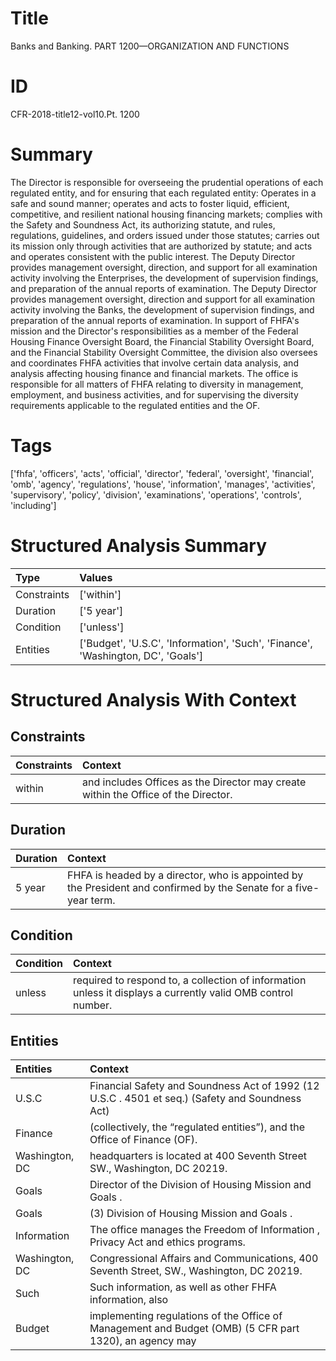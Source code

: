 # Title

 Banks and Banking. PART 1200—ORGANIZATION AND FUNCTIONS


# ID

 CFR-2018-title12-vol10.Pt. 1200


# Summary

The Director is responsible for overseeing the prudential operations of each regulated entity, and for ensuring that each regulated entity: Operates in a safe and sound manner; operates and acts to foster liquid, efficient, competitive, and resilient national housing financing markets; complies with the Safety and Soundness Act, its authorizing statute, and rules, regulations, guidelines, and orders issued under those statutes; carries out its mission only through activities that are authorized by statute; and acts and operates consistent with the public interest.
The Deputy Director provides management oversight, direction, and support for all examination activity involving the Enterprises, the development of supervision findings, and preparation of the annual reports of examination.
The Deputy Director provides management oversight, direction and support for all examination activity involving the Banks, the development of supervision findings, and preparation of the annual reports of examination.
In support of FHFA's mission and the Director's responsibilities as a member of the Federal Housing Finance Oversight Board, the Financial Stability Oversight Board, and the Financial Stability Oversight Committee, the division also oversees and coordinates FHFA activities that involve certain data analysis, and analysis affecting housing finance and financial markets.
The office is responsible for all matters of FHFA relating to diversity in management, employment, and business activities, and for supervising the diversity requirements applicable to the regulated entities and the OF.


# Tags

['fhfa', 'officers', 'acts', 'official', 'director', 'federal', 'oversight', 'financial', 'omb', 'agency', 'regulations', 'house', 'information', 'manages', 'activities', 'supervisory', 'policy', 'division', 'examinations', 'operations', 'controls', 'including']


# Structured Analysis Summary

| Type        | Values                                                                           |
|:------------|:---------------------------------------------------------------------------------|
| Constraints | ['within']                                                                       |
| Duration    | ['5 year']                                                                       |
| Condition   | ['unless']                                                                       |
| Entities    | ['Budget', 'U.S.C', 'Information', 'Such', 'Finance', 'Washington, DC', 'Goals'] |


# Structured Analysis With Context

 


## Constraints

| Constraints   | Context                                                                             |
|:--------------|:------------------------------------------------------------------------------------|
| within        | and includes Offices as the Director may create within  the Office of the Director. |


## Duration

| Duration   | Context                                                                                                           |
|:-----------|:------------------------------------------------------------------------------------------------------------------|
| 5 year     | FHFA is headed by a director, who is appointed by the President and confirmed by the Senate for a five-year term. |


## Condition

| Condition   | Context                                                                                                       |
|:------------|:--------------------------------------------------------------------------------------------------------------|
| unless      | required to respond to, a collection of information unless  it displays a currently valid OMB control number. |


## Entities

| Entities       | Context                                                                                                |
|:---------------|:-------------------------------------------------------------------------------------------------------|
| U.S.C          | Financial Safety and Soundness Act of 1992 (12 U.S.C . 4501 et seq.) (Safety and Soundness Act)        |
| Finance        | (collectively, the &#8220;regulated entities&#8221;), and the Office of Finance  (OF).                 |
| Washington, DC | headquarters is located at 400 Seventh Street SW., Washington, DC  20219.                              |
| Goals          | Director of the Division of Housing Mission and Goals .                                                |
| Goals          | (3) Division of Housing Mission and  Goals .                                                           |
| Information    | The office manages the Freedom of  Information , Privacy Act and ethics programs.                      |
| Washington, DC | Congressional Affairs and Communications, 400 Seventh Street, SW., Washington, DC  20219.              |
| Such           | Such information, as well as other FHFA information, also                                              |
| Budget         | implementing regulations of the Office of Management and Budget (OMB) (5 CFR part 1320), an agency may |



